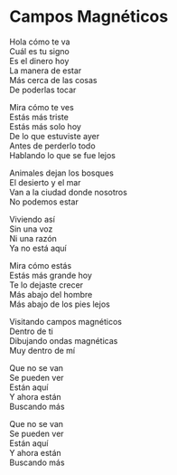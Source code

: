 # Campos Magnéticos  

Hola cómo te va  
Cuál es tu signo  
Es el dinero hoy  
La manera de estar  
Más cerca de las cosas  
De poderlas tocar  

Mira cómo te ves  
Estás más triste  
Estás más solo hoy  
De lo que estuviste ayer  
Antes de perderlo todo  
Hablando lo que se fue lejos  

Animales dejan los bosques  
El desierto y el mar  
Van a la ciudad donde nosotros  
No podemos estar  

Viviendo así  
Sin una voz  
Ni una razón  
Ya no está aquí  

Mira cómo estás  
Estás más grande hoy  
Te lo dejaste crecer  
Más abajo del hombre  
Más abajo de los pies lejos  

Visitando campos magnéticos  
Dentro de ti  
Dibujando ondas magnéticas  
Muy dentro de mí  

Que no se van  
Se pueden ver  
Están aquí  
Y ahora están  
Buscando más  

Que no se van  
Se pueden ver  
Están aquí  
Y ahora están  
Buscando más  
